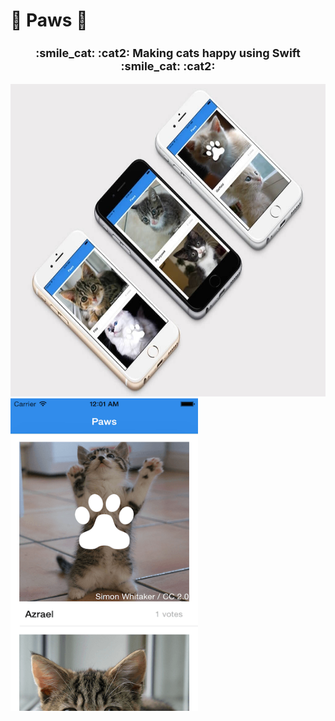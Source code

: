 # :paw_prints: Paws :paw_prints:

<h3 align="center" style="text-align:center; font-size:18px; line-height:21px;"> :smile_cat: :cat2: Making cats happy using Swift :smile_cat: :cat2: </h3>
 
<img src="https://raw.githubusercontent.com/Scully87/Paws/master/paws.jpg" alt="paws" width="550" height="500">
<img src="https://raw.githubusercontent.com/Scully87/Paws/master/paws1.png" alt="paws" width="300" height="500">
